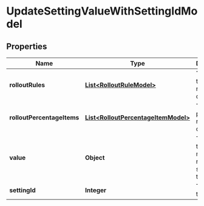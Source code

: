 

# UpdateSettingValueWithSettingIdModel


## Properties

| Name | Type | Description | Notes |
|------------ | ------------- | ------------- | -------------|
|**rolloutRules** | [**List&lt;RolloutRuleModel&gt;**](RolloutRuleModel.md) | The targeting rule collection. |  [optional] |
|**rolloutPercentageItems** | [**List&lt;RolloutPercentageItemModel&gt;**](RolloutPercentageItemModel.md) | The percentage rule collection. |  [optional] |
|**value** | **Object** | The value to serve. It must respect the setting type. |  [optional] |
|**settingId** | **Integer** | The id of the Setting. |  [optional] |



